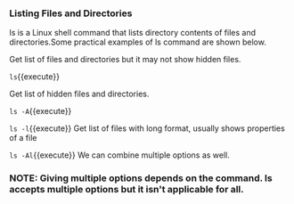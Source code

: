 ### Listing Files and Directories

ls is a Linux shell command that lists directory contents of files and directories.Some practical examples of ls command are shown below.

Get list of files and directories but it may not show hidden files.

`ls`{{execute}} 

Get list of hidden files and directories.

`ls -A`{{execute}}

`ls -l`{{execute}} Get list of files with long format, usually shows properties of a file

`ls -Al`{{execute}} We can combine multiple options as well.

### NOTE: Giving multiple options depends on the command. ls accepts multiple options but it isn't applicable for all.